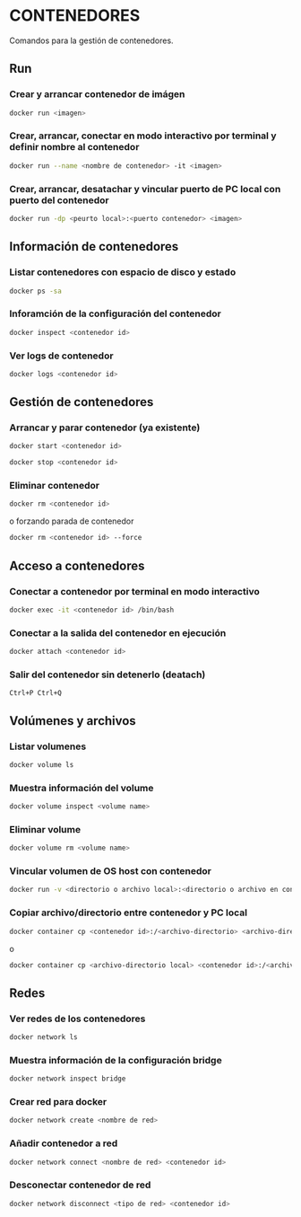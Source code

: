 # CONTENEDORES

Comandos para la gestión de contenedores.

## Run

### Crear y arrancar contenedor de imágen
```bash
docker run <imagen>
```

### Crear, arrancar, conectar en modo interactivo por terminal y definir nombre al contenedor
```bash
docker run --name <nombre de contenedor> -it <imagen>
```

### Crear, arrancar, desatachar y vincular puerto de PC local con puerto del contenedor
```bash
docker run -dp <peurto local>:<puerto contenedor> <imagen>
```

## Información de contenedores

### Listar contenedores con espacio de disco y estado
```bash
docker ps -sa
```

### Inforamción de la configuración del contenedor
```bash
docker inspect <contenedor id>
```

### Ver logs de contenedor
```bash
docker logs <contenedor id>
```

## Gestión de contenedores

### Arrancar y parar contenedor (ya existente)
```bash
docker start <contenedor id>
```
```bash
docker stop <contenedor id>
```

### Eliminar contenedor
```bash
docker rm <contenedor id>
```
o forzando parada de contenedor
```bash
docker rm <contenedor id> --force
```

## Acceso a contenedores

### Conectar a contenedor por terminal en modo interactivo
```bash
docker exec -it <contenedor id> /bin/bash
```

### Conectar a la salida del contenedor en ejecución
```bash
docker attach <contenedor id>
```

### Salir del contenedor sin detenerlo (deatach)
```
Ctrl+P Ctrl+Q
```

## Volúmenes y archivos

### Listar volumenes
```bash
docker volume ls
```

### Muestra información del volume
```bash
docker volume inspect <volume name>
```

### Eliminar volume
```bash
docker volume rm <volume name>
```

### Vincular volumen de OS host con contenedor
```bash
docker run -v <directorio o archivo local>:<directorio o archivo en contenedor>:<permisos(ro/rw)> -d -p <imagen>
```

### Copiar archivo/directorio entre contenedor y PC local
```bash
docker container cp <contenedor id>:/<archivo-directorio> <archivo-directorio local>
```
o
```bash
docker container cp <archivo-directorio local> <contenedor id>:/<archivo-directorio>
```

## Redes

### Ver redes de los contenedores
```bash
docker network ls
```

### Muestra información de la configuración bridge
```bash
docker network inspect bridge
```

### Crear red para docker
```bash
docker network create <nombre de red>
```

### Añadir contenedor a red
```bash
docker network connect <nombre de red> <contenedor id>
```

### Desconectar contenedor de red
```bash
docker network disconnect <tipo de red> <contenedor id>
```
